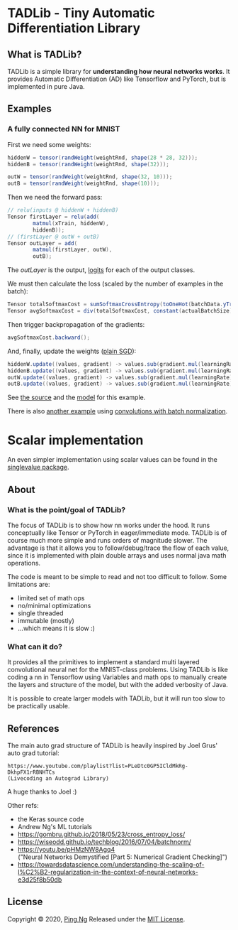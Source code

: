 TADLib - Tiny Automatic Differentiation Library
===

What is TADLib?
---
TADLib is a simple library for **understanding how neural networks works**. It provides 
Automatic Differentiation (AD) like Tensorflow and PyTorch, but is implemented in pure Java.

Examples
---
### A fully connected NN for MNIST
First we need some weights:
```java
hiddenW = tensor(randWeight(weightRnd, shape(28 * 28, 32)));
hiddenB = tensor(randWeight(weightRnd, shape(32)));

outW = tensor(randWeight(weightRnd, shape(32, 10)));
outB = tensor(randWeight(weightRnd, shape(10)));
```
Then we need the forward pass:
```java
// relu(inputs @ hiddenW + hiddenB)
Tensor firstLayer = relu(add(
        matmul(xTrain, hiddenW),
        hiddenB));
// (firstLayer @ outW + outB)
Tensor outLayer = add(
        matmul(firstLayer, outW),
        outB);
```
The _outLayer_ is the output, [logits](https://stackoverflow.com/questions/34240703/what-is-logits-softmax-and-softmax-cross-entropy-with-logits)
for each of the output classes.

We must then calculate the loss (scaled by the number of examples in the batch):
```java
Tensor totalSoftmaxCost = sumSoftmaxCrossEntropy(toOneHot(batchData.yTrain), outLayer);
Tensor avgSoftmaxCost = div(totalSoftmaxCost, constant(actualBatchSize));
```

Then trigger backpropagation of the gradients:
```java
avgSoftmaxCost.backward();
```

And, finally, update the weights ([plain SGD](https://ruder.io/optimizing-gradient-descent/index.html#batchgradientdescent)):
```java
hiddenW.update((values, gradient) -> values.sub(gradient.mul(learningRate)));
hiddenB.update((values, gradient) -> values.sub(gradient.mul(learningRate)));
outW.update((values, gradient) -> values.sub(gradient.mul(learningRate)));
outB.update((values, gradient) -> values.sub(gradient.mul(learningRate)));
```

See [the source](src/main/java/com/codeberry/tadlib/example/mnist/TrainSimpleMNISTMain.java) and
the [model](src/main/java/com/codeberry/tadlib/example/mnist/MNISTFullyConnectedModel.java) for this example.

There is also [another example](src/main/java/com/codeberry/tadlib/example/mnist/TrainMNISTMain.java) using 
[convolutions with batch normalization](src/main/java/com/codeberry/tadlib/example/mnist/MNISTConvModel.java).

Scalar implementation
===
An even simpler implementation using scalar values can be found in the [singlevalue package](src/main/java/com/codeberry/tadlib/singlevalue/README.md).

About
---
### What is the point/goal of TADLib?
The focus of TADLib is to show how nn works under the hood. It runs conceptually like
Tensor or PyTorch in eager/immediate mode. TADLib is of course much more simple and 
runs orders of magnitude slower. The advantage is that it allows you to follow/debug/trace
the flow of each value, since it is implemented with plain double arrays and uses
normal java math operations.

The code is meant to be simple to read and not too difficult to follow. Some limitations are:
- limited set of math ops
- no/minimal optimizations
- single threaded
- immutable (mostly)
- ...which means it is slow :)

### What can it do?
It provides all the primitives to implement a standard multi layered convolutional neural net
for the MNIST-class problems. Using TADLib is like coding a nn in Tensorflow using Variables and
math ops to manually create the layers and structure of the model, but with the added verbosity of Java.

It is possible to create larger models with TADLib, but it will run too slow to be practically usable.

References
---
The main auto grad structure of TADLib is heavily inspired by Joel Grus' auto grad tutorial:

    https://www.youtube.com/playlist?list=PLeDtc0GP5ICldMkRg-DkhpFX1rRBNHTCs
    (Livecoding an Autograd Library)

A huge thanks to Joel :)

Other refs:
- the Keras source code
- Andrew Ng's ML tutorials
- https://gombru.github.io/2018/05/23/cross_entropy_loss/
- https://wiseodd.github.io/techblog/2016/07/04/batchnorm/
- https://youtu.be/pHMzNW8Agq4 \
  ("Neural Networks Demystified \[Part 5: Numerical Gradient Checking]")
- https://towardsdatascience.com/understanding-the-scaling-of-l%C2%B2-regularization-in-the-context-of-neural-networks-e3d25f8b50db

License
---
Copyright © 2020, [Ping Ng](https://github.com/pingng)
Released under the [MIT License](LICENSE.txt).